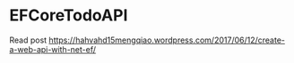 # EFCoreTodoAPI
Read post https://hahvahd15mengqiao.wordpress.com/2017/06/12/create-a-web-api-with-net-ef/
